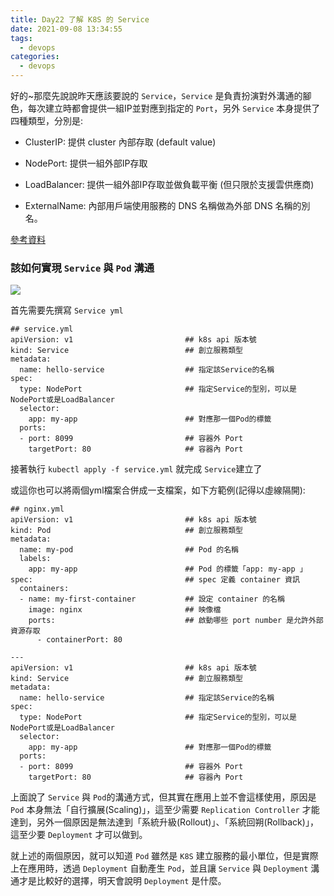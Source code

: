 ```yaml
---
title: Day22 了解 K8S 的 Service
date: 2021-09-08 13:34:55
tags:
  - devops
categories:
  - devops
---
```


好的~那麼先說說昨天應該要說的 `Service`，`Service` 是負責扮演對外溝通的腳色，每次建立時都會提供一組IP並對應到指定的 `Port`，另外 `Service` 本身提供了四種類型，分別是:

- ClusterIP: 提供 cluster 內部存取 (default value)

- NodePort: 提供一組外部IP存取

- LoadBalancer: 提供一組外部IP存取並做負載平衡 (但只限於支援雲供應商)

- ExternalName: 內部用戶端使用服務的 DNS 名稱做為外部 DNS 名稱的別名。

  <!--more-->

[參考資料](https://cloud.google.com/kubernetes-engine/docs/concepts/service?hl=zh-tw)

### 該如何實現 `Service` 與 `Pod` 溝通

![](https://i.imgur.com/OdmH7Em.png)

首先需要先撰寫 `Service yml`

```
## service.yml
apiVersion: v1                         ## k8s api 版本號
kind: Service                          ## 創立服務類型
metadata:
  name: hello-service                  ## 指定該Service的名稱
spec:
  type: NodePort                       ## 指定Service的型別，可以是NodePort或是LoadBalancer
  selector:
    app: my-app                        ## 對應那一個Pod的標籤
  ports:
  - port: 8099                         ## 容器外 Port
    targetPort: 80                     ## 容器內 Port
```

接著執行 `kubectl apply -f service.yml` 就完成 `Service`建立了

或這你也可以將兩個yml檔案合併成一支檔案，如下方範例(記得以虛線隔開):

```
## nginx.yml
apiVersion: v1                         ## k8s api 版本號
kind: Pod                              ## 創立服務類型
metadata:
  name: my-pod                         ## Pod 的名稱
  labels:
    app: my-app                        ## Pod 的標籤「app: my-app 」
spec:                                  ## spec 定義 container 資訊
  containers:
  - name: my-first-container           ## 設定 container 的名稱
    image: nginx                       ## 映像檔
    ports:                             ## 啟動哪些 port number 是允許外部資源存取
      - containerPort: 80

---
apiVersion: v1                         ## k8s api 版本號
kind: Service                          ## 創立服務類型
metadata:
  name: hello-service                  ## 指定該Service的名稱
spec:
  type: NodePort                       ## 指定Service的型別，可以是NodePort或是LoadBalancer
  selector:
    app: my-app                        ## 對應那一個Pod的標籤
  ports:
  - port: 8099                         ## 容器外 Port
    targetPort: 80                     ## 容器內 Port
```

上面說了 `Service` 與 `Pod`的溝通方式，但其實在應用上並不會這樣使用，原因是 `Pod` 本身無法「自行擴展(Scaling)」，這至少需要 `Replication Controller` 才能達到，另外一個原因是無法達到「系統升級(Rollout)」、「系統回朔(Rollback)」，這至少要 `Deployment` 才可以做到。

就上述的兩個原因，就可以知道 `Pod` 雖然是 `K8S` 建立服務的最小單位，但是實際上在應用時，透過 `Deployment` 自動產生 `Pod`，並且讓 `Service` 與 `Deployment` 溝通才是比較好的選擇，明天會說明 `Deployment` 是什麼。
